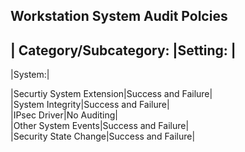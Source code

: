 ## Workstation System Audit Polcies
			
|	Category/Subcategory:	|Setting:	|
-----------				
|System:|
			
|Securtiy System Extension|Success and Failure|		
|System Integrity|Success and Failure|	
|IPsec Driver|No Auditing|		
|Other System Events|Success and Failure|		
|Security State Change|Success and Failure|		
				
				
				
